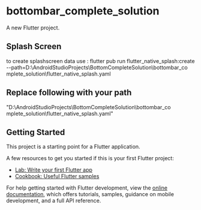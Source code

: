 # bottombar_complete_solution

A new Flutter project.

## Splash Screen
to create splashscreen data use : flutter pub run flutter_native_splash:create --path=D:\AndroidStudioProjects\BottomCompleteSolution\bottombar_co
mplete_solution\flutter_native_splash.yaml

## Replace following with your path

"D:\AndroidStudioProjects\BottomCompleteSolution\bottombar_co
mplete_solution\flutter_native_splash.yaml"


## Getting Started

This project is a starting point for a Flutter application.

A few resources to get you started if this is your first Flutter project:

- [Lab: Write your first Flutter app](https://docs.flutter.dev/get-started/codelab)
- [Cookbook: Useful Flutter samples](https://docs.flutter.dev/cookbook)

For help getting started with Flutter development, view the
[online documentation](https://docs.flutter.dev/), which offers tutorials,
samples, guidance on mobile development, and a full API reference.
